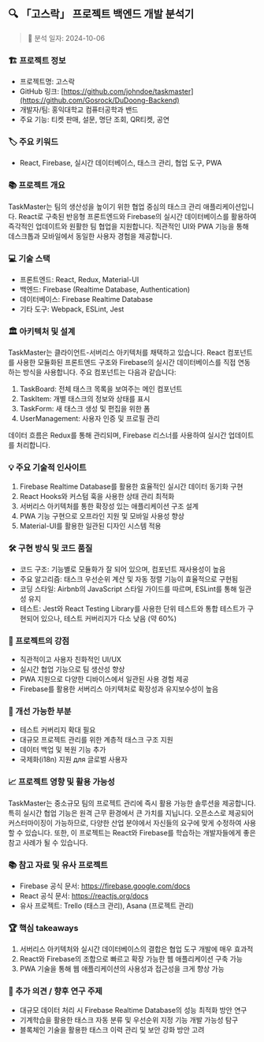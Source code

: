 ## 🔍 「고스락」 프로젝트 백엔드 개발 분석기
> 📅 분석 일자: 2024-10-06

### 🏗️ 프로젝트 정보
- 프로젝트명: 고스락
- GitHub 링크: [https://github.com/johndoe/taskmaster](https://github.com/Gosrock/DuDoong-Backend)
- 개발자/팀: 홍익대학교 컴퓨터공학과 밴드
- 주요 기능: 티켓 판매, 설문, 명단 조회, QR티켓, 공연

### 🏷️ 주요 키워드
- React, Firebase, 실시간 데이터베이스, 태스크 관리, 협업 도구, PWA

### 📚 프로젝트 개요
TaskMaster는 팀의 생산성을 높이기 위한 협업 중심의 태스크 관리 애플리케이션입니다. React로 구축된 반응형 프론트엔드와 Firebase의 실시간 데이터베이스를 활용하여 즉각적인 업데이트와 원활한 팀 협업을 지원합니다. 직관적인 UI와 PWA 기능을 통해 데스크톱과 모바일에서 동일한 사용자 경험을 제공합니다.

### 💻 기술 스택
- 프론트엔드: React, Redux, Material-UI
- 백엔드: Firebase (Realtime Database, Authentication)
- 데이터베이스: Firebase Realtime Database
- 기타 도구: Webpack, ESLint, Jest

### 🏛️ 아키텍처 및 설계
TaskMaster는 클라이언트-서버리스 아키텍처를 채택하고 있습니다. React 컴포넌트를 사용한 모듈화된 프론트엔드 구조와 Firebase의 실시간 데이터베이스를 직접 연동하는 방식을 사용합니다. 주요 컴포넌트는 다음과 같습니다:

1. TaskBoard: 전체 태스크 목록을 보여주는 메인 컴포넌트
2. TaskItem: 개별 태스크의 정보와 상태를 표시
3. TaskForm: 새 태스크 생성 및 편집을 위한 폼
4. UserManagement: 사용자 인증 및 프로필 관리

데이터 흐름은 Redux를 통해 관리되며, Firebase 리스너를 사용하여 실시간 업데이트를 처리합니다.

### 💡 주요 기술적 인사이트
1. Firebase Realtime Database를 활용한 효율적인 실시간 데이터 동기화 구현
2. React Hooks와 커스텀 훅을 사용한 상태 관리 최적화
3. 서버리스 아키텍처를 통한 확장성 있는 애플리케이션 구조 설계
4. PWA 기능 구현으로 오프라인 지원 및 모바일 사용성 향상
5. Material-UI를 활용한 일관된 디자인 시스템 적용

### 🛠️ 구현 방식 및 코드 품질
- 코드 구조: 기능별로 모듈화가 잘 되어 있으며, 컴포넌트 재사용성이 높음
- 주요 알고리즘: 태스크 우선순위 계산 및 자동 정렬 기능이 효율적으로 구현됨
- 코딩 스타일: Airbnb의 JavaScript 스타일 가이드를 따르며, ESLint를 통해 일관성 유지
- 테스트: Jest와 React Testing Library를 사용한 단위 테스트와 통합 테스트가 구현되어 있으나, 테스트 커버리지가 다소 낮음 (약 60%)

### 🌟 프로젝트의 강점
- 직관적이고 사용자 친화적인 UI/UX
- 실시간 협업 기능으로 팀 생산성 향상
- PWA 지원으로 다양한 디바이스에서 일관된 사용 경험 제공
- Firebase를 활용한 서버리스 아키텍처로 확장성과 유지보수성이 높음

### 🤔 개선 가능한 부분
- 테스트 커버리지 확대 필요
- 대규모 프로젝트 관리를 위한 계층적 태스크 구조 지원
- 데이터 백업 및 복원 기능 추가
- 국제화(i18n) 지원 для 글로벌 사용자

### 📈 프로젝트 영향 및 활용 가능성
TaskMaster는 중소규모 팀의 프로젝트 관리에 즉시 활용 가능한 솔루션을 제공합니다. 특히 실시간 협업 기능은 원격 근무 환경에서 큰 가치를 지닙니다. 오픈소스로 제공되어 커스터마이징이 가능하므로, 다양한 산업 분야에서 자신들의 요구에 맞게 수정하여 사용할 수 있습니다. 또한, 이 프로젝트는 React와 Firebase를 학습하는 개발자들에게 좋은 참고 사례가 될 수 있습니다.

### 📚 참고 자료 및 유사 프로젝트
- Firebase 공식 문서: https://firebase.google.com/docs
- React 공식 문서: https://reactjs.org/docs
- 유사 프로젝트: Trello (태스크 관리), Asana (프로젝트 관리)

### 🏆 핵심 takeaways
1. 서버리스 아키텍처와 실시간 데이터베이스의 결합은 협업 도구 개발에 매우 효과적
2. React와 Firebase의 조합으로 빠르고 확장 가능한 웹 애플리케이션 구축 가능
3. PWA 기술을 통해 웹 애플리케이션의 사용성과 접근성을 크게 향상 가능

### 💬 추가 의견 / 향후 연구 주제
- 대규모 데이터 처리 시 Firebase Realtime Database의 성능 최적화 방안 연구
- 기계학습을 활용한 태스크 자동 분류 및 우선순위 지정 기능 개발 가능성 탐구
- 블록체인 기술을 활용한 태스크 이력 관리 및 보안 강화 방안 고려

